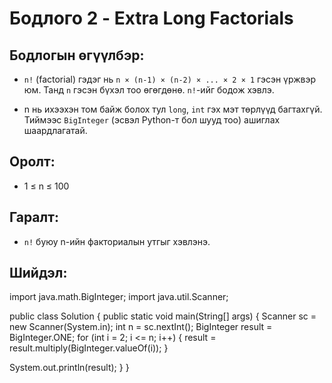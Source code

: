 # Бодлого 2 - Extra Long Factorials

## Бодлогын өгүүлбэр:
- `n!` (factorial) гэдэг нь `n × (n-1) × (n-2) × ... × 2 × 1` гэсэн үржвэр юм. Танд `n` гэсэн бүхэл тоо өгөгдөнө. `n!`-ийг бодож хэвлэ.

 - n нь ихээхэн том байж болох тул `long`, `int` гэх мэт төрлүүд багтахгүй. Тиймээс `BigInteger` (эсвэл Python-т бол шууд тоо) ашиглах шаардлагатай.

## Оролт:
- 1 ≤ n ≤ 100

## Гаралт:
- `n!` буюу n-ийн факториалын утгыг хэвлэнэ.

## Шийдэл:

import java.math.BigInteger;
import java.util.Scanner;

public class Solution {
    public static void main(String[] args) {
        Scanner sc = new Scanner(System.in);
        int n = sc.nextInt();
BigInteger result = BigInteger.ONE;
        for (int i = 2; i <= n; i++) {
            result = result.multiply(BigInteger.valueOf(i));
        }

System.out.println(result);
    }
}


